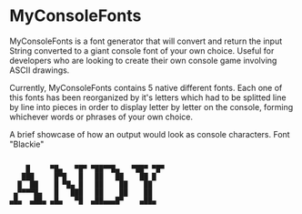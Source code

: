 # MyConsoleFonts
MyConsoleFonts is a font generator that will convert and return the input String converted to a giant console font of your own choice. Useful for developers who are looking to create their own console game involving ASCII drawings.

Currently, MyConsoleFonts contains 5 native different fonts. Each one of this fonts has been reorganized by it's letters which had to be splitted line by line into pieces in order 
to display letter by letter on the console, forming whichever words or phrases of your own choice. 

A brief showcase of how an output would look as console characters. Font "Blackie"
````

    █     ▀█▄   ▀█▀ ▀██▀▀█▄   ▀██▀ ▀█▀   
   ███     █▀█   █   ██   ██    ██ █     
  █  ██    █ ▀█▄ █   ██    ██    ██      
 ▄▀▀▀▀█▄   █   ███   ██    ██    ██      
▄█▄  ▄██▄ ▄█▄   ▀█  ▄██▄▄▄█▀    ▄██▄     

````
